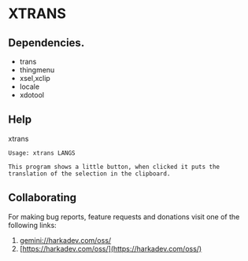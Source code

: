 # XTRANS

## Dependencies.

- trans
- thingmenu
- xsel,xclip
- locale
- xdotool

## Help

xtrans

    Usage: xtrans LANGS
    
    This program shows a little button, when clicked it puts the
    translation of the selection in the clipboard.

## Collaborating

For making bug reports, feature requests and donations visit
one of the following links:

1. [gemini://harkadev.com/oss/](gemini://harkadev.com/oss/)
2. [https://harkadev.com/oss/](https://harkadev.com/oss/)

